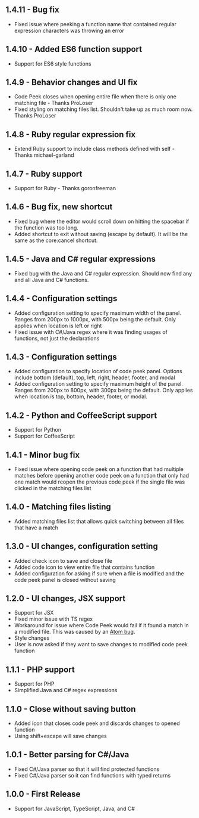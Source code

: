 ## 1.4.11 - Bug fix
* Fixed issue where peeking a function name that contained regular expression characters was throwing an error

## 1.4.10 - Added ES6 function support
* Support for ES6 style functions

## 1.4.9 - Behavior changes and UI fix
* Code Peek closes when opening entire file when there is only one matching file - Thanks ProLoser
* Fixed styling on matching files list. Shouldn't take up as much room now. Thanks ProLoser

## 1.4.8 - Ruby regular expression fix
* Extend Ruby support to include class methods defined with self - Thanks michael-garland

## 1.4.7 - Ruby support
* Support for Ruby - Thanks goronfreeman

## 1.4.6 - Bug fix, new shortcut
* Fixed bug where the editor would scroll down on hitting the spacebar if the function was too long.
* Added shortcut to exit without saving (escape by default). It will be the same as the core:cancel shortcut.

## 1.4.5 - Java and C# regular expressions
* Fixed bug with the Java and C# regular expression. Should now find any and all Java and C# functions.

## 1.4.4 - Configuration settings
* Added configuration setting to specify maximum width of the panel. Ranges from 200px to 1000px, with 500px being the default. Only applies when location is left or right
* Fixed issue with C#/Java regex where it was finding usages of functions, not just the declarations

## 1.4.3 - Configuration settings
* Added configuration to specify location of code peek panel. Options include bottom (default), top, left, right, header, footer, and modal
* Added configuration setting to specify maximum height of the panel. Ranges from 200px to 800px, with 300px being the default. Only applies when location is top, bottom, header, footer, or modal.

## 1.4.2 - Python and CoffeeScript support
* Support for Python
* Support for CoffeeScript

## 1.4.1 - Minor bug fix
* Fixed issue where opening code peek on a function that had multiple matches before opening another code peek on a function that only had one match would reopen the previous code peek if the single file was clicked in the matching files list

## 1.4.0 - Matching files listing
* Added matching files list that allows quick switching between all files that have a match

## 1.3.0 - UI changes, configuration setting
* Added check icon to save and close file
* Added code icon to view entire file that contains function
* Added configuration for asking if sure when a file is modified and the code peek panel is closed without saving

## 1.2.0 -  UI changes, JSX support
* Support for JSX
* Fixed minor issue with TS regex
* Workaround for issue where Code Peek would fail if it found a match in a modified file. This was caused by an [Atom bug](https://github.com/atom/atom/issues/10900).
* Style changes
* User is now asked if they want to save changes to modified code peek function

## 1.1.1 - PHP support
* Support for PHP
* Simplified Java and C# regex expressions

## 1.1.0 - Close without saving button
* Added icon that closes code peek and discards changes to opened function
* Using shift+escape will save changes

## 1.0.1 - Better parsing for C#/Java
* Fixed C#/Java parser so that it will find protected functions
* Fixed C#/Java parser so it can find functions with typed returns

## 1.0.0 - First Release
* Support for JavaScript, TypeScript, Java, and C#
